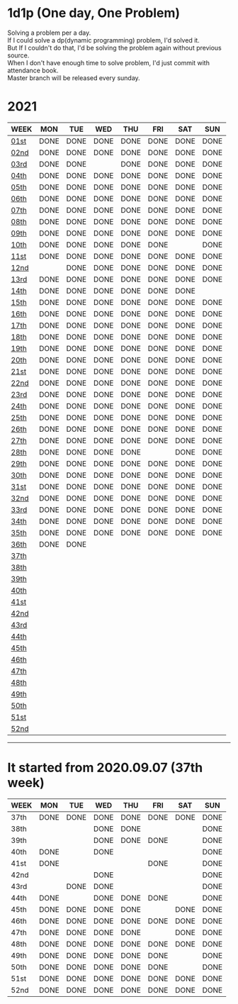 # 1d1p (One day, One Problem)
Solving a problem per a day. <br>
If I could solve a dp(dynamic programming) problem, I'd solved it. <br>
But If I couldn't do that, I'd be solving the problem again without previous source. <br> 
When I don't have enough time to solve problem, I'd just commit with attendance book. <br>
Master branch will be released every sunday. <br>

# 2021
WEEK                          | MON  | TUE  | WED  | THU  | FRI  | SAT  | SUN
----                          | ---- | ---- | ---- | ---- | ---- | ---- | ----
[01st](./2021/01st/README.md) | DONE | DONE | DONE | DONE | DONE | DONE | DONE
[02nd](./2021/02nd/README.md) | DONE | DONE | DONE | DONE | DONE | DONE | DONE
[03rd](./2021/03rd/README.md) | DONE | DONE |      | DONE | DONE | DONE | DONE
[04th](./2021/04th/README.md) | DONE | DONE | DONE | DONE | DONE | DONE | DONE
[05th](./2021/05th/README.md) | DONE | DONE | DONE | DONE | DONE | DONE | DONE
[06th](./2021/06th/README.md) | DONE | DONE | DONE | DONE | DONE | DONE | DONE
[07th](./2021/07th/README.md) | DONE | DONE | DONE | DONE | DONE | DONE | DONE 
[08th](./2021/08th/README.md) | DONE | DONE | DONE | DONE | DONE | DONE | DONE
[09th](./2021/09th/README.md) | DONE | DONE | DONE | DONE | DONE | DONE | DONE
[10th](./2021/10th/README.md) | DONE | DONE | DONE | DONE | DONE |      | DONE
[11st](./2021/11st/README.md) | DONE | DONE | DONE | DONE | DONE | DONE | DONE
[12nd](./2021/12nd/README.md) |      | DONE | DONE | DONE | DONE | DONE | DONE
[13rd](./2021/13rd/README.md) | DONE | DONE | DONE | DONE | DONE | DONE | DONE
[14th](./2021/14th/README.md) | DONE | DONE | DONE | DONE | DONE | DONE |     
[15th](./2021/15th/README.md) | DONE | DONE | DONE | DONE | DONE | DONE | DONE
[16th](./2021/16th/README.md) | DONE | DONE | DONE | DONE | DONE | DONE | DONE
[17th](./2021/17th/README.md) | DONE | DONE | DONE | DONE | DONE | DONE | DONE
[18th](./2021/18th/README.md) | DONE | DONE | DONE | DONE | DONE | DONE | DONE
[19th](./2021/19th/README.md) | DONE | DONE | DONE | DONE | DONE | DONE | DONE
[20th](./2021/20th/README.md) | DONE | DONE | DONE | DONE | DONE | DONE | DONE
[21st](./2021/21st/README.md) | DONE | DONE | DONE | DONE | DONE | DONE | DONE
[22nd](./2021/22nd/README.md) | DONE | DONE | DONE | DONE | DONE | DONE | DONE
[23rd](./2021/23rd/README.md) | DONE | DONE | DONE | DONE | DONE | DONE | DONE
[24th](./2021/24th/README.md) | DONE | DONE | DONE | DONE | DONE | DONE | DONE
[25th](./2021/25th/README.md) | DONE | DONE | DONE | DONE | DONE | DONE | DONE
[26th](./2021/26th/README.md) | DONE | DONE | DONE | DONE | DONE | DONE | DONE
[27th](./2021/27th/README.md) | DONE | DONE | DONE | DONE | DONE | DONE | DONE
[28th](./2021/28th/README.md) | DONE | DONE | DONE | DONE |      | DONE | DONE
[29th](./2021/29th/README.md) | DONE | DONE | DONE | DONE | DONE | DONE | DONE
[30th](./2021/30th/README.md) | DONE | DONE | DONE | DONE | DONE | DONE | DONE
[31st](./2021/31st/README.md) | DONE | DONE | DONE | DONE | DONE | DONE | DONE
[32nd](./2021/32nd/README.md) | DONE | DONE | DONE | DONE | DONE | DONE | DONE
[33rd](./2021/33rd/README.md) | DONE | DONE | DONE | DONE | DONE | DONE | DONE
[34th](./2021/34th/README.md) | DONE | DONE | DONE | DONE | DONE | DONE | DONE
[35th](./2021/35th/README.md) | DONE | DONE | DONE | DONE | DONE | DONE | DONE
[36th](./2021/36th/README.md) | DONE | DONE |      |      |      |      |     
[37th](./2021/37th/README.md) |      |      |      |      |      |      |     
[38th](./2021/38th/README.md) |      |      |      |      |      |      |     
[39th](./2021/39th/README.md) |      |      |      |      |      |      |     
[40th](./2021/40th/README.md) |      |      |      |      |      |      |     
[41st](./2021/41st/README.md) |      |      |      |      |      |      |     
[42nd](./2021/42nd/README.md) |      |      |      |      |      |      |     
[43rd](./2021/43rd/README.md) |      |      |      |      |      |      |     
[44th](./2021/44th/README.md) |      |      |      |      |      |      |     
[45th](./2021/45th/README.md) |      |      |      |      |      |      |     
[46th](./2021/46th/README.md) |      |      |      |      |      |      |     
[47th](./2021/47th/README.md) |      |      |      |      |      |      |     
[48th](./2021/48th/README.md) |      |      |      |      |      |      |     
[49th](./2021/49th/README.md) |      |      |      |      |      |      |     
[50th](./2021/50th/README.md) |      |      |      |      |      |      |     
[51st](./2021/51st/README.md) |      |      |      |      |      |      |     
[52nd](./2021/52nd/README.md) |      |      |      |      |      |      |     

------------------------------------------------------

# It started from 2020.09.07 (37th week)
WEEK | MON  | TUE  | WED  | THU  | FRI  | SAT  | SUN
---- | ---- | ---- | ---- | ---- | ---- | ---- | ----
37th | DONE | DONE | DONE | DONE | DONE | DONE | DONE
38th |      |      | DONE | DONE |      |      | DONE
39th |      |      | DONE | DONE | DONE |      | DONE
40th | DONE |      | DONE |      |      |      | DONE
41st | DONE |      |      |      | DONE |      | DONE 
42nd |      |      | DONE |      |      |      | DONE
43rd |      | DONE | DONE |      |      |      | DONE
44th | DONE |      | DONE | DONE | DONE |      | DONE
45th | DONE | DONE | DONE | DONE |      | DONE | DONE
46th | DONE | DONE | DONE | DONE | DONE | DONE | DONE
47th | DONE | DONE | DONE | DONE |      | DONE | DONE
48th | DONE | DONE | DONE | DONE | DONE | DONE | DONE
49th | DONE | DONE | DONE | DONE | DONE |      | DONE
50th | DONE | DONE | DONE | DONE | DONE |      | DONE
51st | DONE | DONE | DONE | DONE | DONE | DONE | DONE
52nd | DONE | DONE | DONE | DONE | DONE | DONE | DONE
